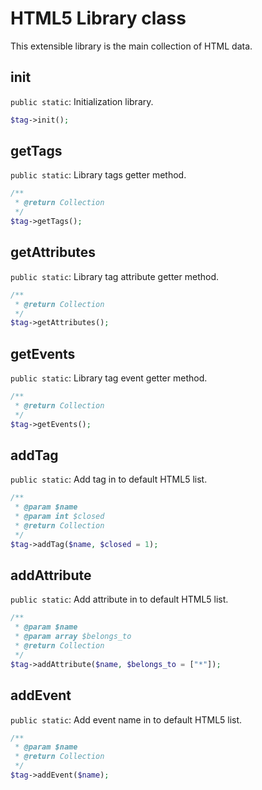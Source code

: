 # HTML5 Library class
This extensible library is the main collection of HTML data.

## init
`public static`: Initialization library.
```php
$tag->init();
```
## getTags
`public static`: Library tags getter method.
```php
/**
 * @return Collection
 */
$tag->getTags();
```
## getAttributes
`public static`: Library tag attribute getter method.
```php
/**
 * @return Collection
 */
$tag->getAttributes();
```
## getEvents
`public static`: Library tag event getter method.
```php
/**
 * @return Collection
 */
$tag->getEvents();
```
## addTag
`public static`:  Add tag in to default HTML5 list.
```php
/**
 * @param $name
 * @param int $closed
 * @return Collection
 */
$tag->addTag($name, $closed = 1);
```
## addAttribute
`public static`: Add attribute in to default HTML5 list.
```php
/**
 * @param $name
 * @param array $belongs_to
 * @return Collection
 */
$tag->addAttribute($name, $belongs_to = ["*"]);
```
## addEvent
`public static`: Add event name in to default HTML5 list.
```php
/**
 * @param $name
 * @return Collection
 */
$tag->addEvent($name);
```

